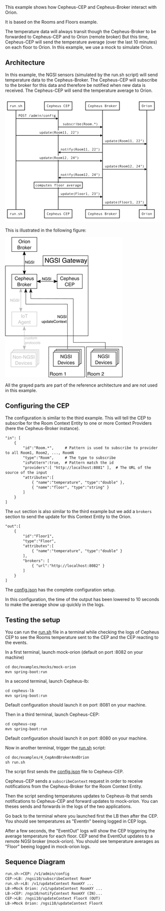 This example shows how Cepheus-CEP and Cepheus-Broker interact with Orion.

It is based on the Rooms and Floors example.

The temperature data will always transit though the Cepheus-Broker to be forwarded to Cepheus-CEP and to Orion (remote broker)
But this time, Cepheus-CEP will send the temperature average (over the last 10 minutes) on each floor to Orion.
In this example, we use a mock to simulate Orion.


## Architecture
In this example, the NGSI sensors (simulated by the run.sh script) will send temperature data to the Cepheus-Broker.
The Cepheus-CEP will subscribe to the broker for this data and therefore be notified when new data is received.
The Cepheus-CEP will send the temperature average to Orion.

![example4](../../fig/example4-sequence.png)

This is illustrated in the following figure:

![example4](../../fig/example4.png)

All the grayed parts are part of the reference architecture and are not used in this example.

## Configuring the CEP

The configuration is similar to the third example.
This will tell the CEP to subscribe for the Room Context Entity to one or more Context Providers (here the Cepheus-Broker instance).

    "in": [
        {
            "id":"Room.*",     # Pattern is used to subscribe to provider to all Room1, Room2, ..., RoomN
            "type":"Room",     # The type to subscribe
            "isPattern":true,  # Pattern match the id
            "providers":[ "http://localhost:8081" ],  # The URL of the source of the input
            "attributes":[
                { "name":"temperature", "type":"double" },
                { "name":"floor", "type":"string" }
            ]
        }
    ]

The `out` section is also similar to the third example but we add a `brokers` section
to send the update for this Context Entity to the Orion.

    "out":[
        {
            "id":"Floor1",
            "type":"Floor",
            "attributes":[
                { "name":"temperature", "type":"double" }
            ],
            "brokers": [
                { "url":"http://localhost:8082" }
            ]
        }
    ]

The [config.json](config.json) has the complete configuration setup.

In this configuration, the time of the output has been lowered to 10 seconds
to make the average show up quickly in the logs.

## Testing the setup

You can run the [run.sh](run.sh) file in a terminal while checking the logs of Cepheus CEP
to see the Rooms temperature sent to the CEP and the CEP reacting to the events.

In a first terminal, launch mock-orion (default on port :8082 on your machine)

    cd doc/examples/mocks/mock-orion
    mvn spring-boot:run

In a second terminal, launch Cepheus-lb:

    cd cepheus-lb
    mvn spring-boot:run

Default configuration should launch it on port :8081 on your machine.

Then in a third terminal, launch Cepheus-CEP:

    cd cepheus-cep
    mvn spring-boot:run

Default configuration should launch it on port :8080 on your machine.

Now in another terminal, trigger the [run.sh](run.sh) script:

    cd doc/examples/4_CepAndBrokerAndOrion
    sh run.sh

The script first sends the [config.json](config.json) file to Cepheus-CEP.

Cepheus-CEP sends a `subscribeContext` request in order to receive notifications from the Cepheus-Broker for the Room Context Entity.

Then the script sending temperatures updates to Cepheus-lb that sends notifications to Cepheus-CEP and forward updates to mock-orion.
You can theses sends and forwards in the logs of the two applications.

Go back to the terminal where you launched first the LB then after the CEP. You should see temperatures as "EventIn" beeing logged in CEP logs.

After a few seconds, the "EventOut" logs will show the CEP triggering the average temperature for each floor.
CEP send the EventOut updates to a remote NGSI broker (mock-orion).
You should see temperature averages as "Floor" beeing logged in mock-orion logs.

## Sequence Diagram

```sequence
run.sh->CEP: /v1/admin/config
CEP->LB: /ngsi10/subscribeContext Room*
run.sh->LB: /v1/updateContext RoomXY ...
LB->Mock Orion: /v1/updateContext RoomXY ...
LB->CEP: /ngs10/notifyContext RoomXY (IN)...
CEP->LB: /ngsi10/updateContext FloorX (OUT)
LB->Mock Orion: /ngsi10/updateContext FloorX
```
